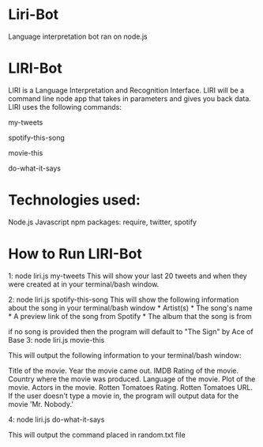 # Liri-Bot
Language interpretation bot ran on node.js

# LIRI-Bot
LIRI is a Language Interpretation and Recognition Interface. LIRI will be a command line node app that takes in parameters and gives you back data. LIRI uses the following commands:

my-tweets

spotify-this-song

movie-this

do-what-it-says

# Technologies used:

Node.js
Javascript
npm packages: require, twitter, spotify

# How to Run LIRI-Bot

1: node liri.js my-tweets This will show your last 20 tweets and when they were created at in your terminal/bash window.

2: node liri.js spotify-this-song <song name here> This will show the following information about the song in your terminal/bash window * Artist(s) * The song's name * A preview link of the song from Spotify * The album that the song is from

if no song is provided then the program will default to
"The Sign" by Ace of Base
3: node liri.js movie-this <movie name here>

This will output the following information to your terminal/bash window:

Title of the movie.
Year the movie came out.
IMDB Rating of the movie.
Country where the movie was produced.
Language of the movie.
Plot of the movie.
Actors in the movie.
Rotten Tomatoes Rating.
Rotten Tomatoes URL.
If the user doesn't type a movie in, the program will output data for the movie 'Mr. Nobody.'

4: node liri.js do-what-it-says

This will output the command placed in random.txt file
